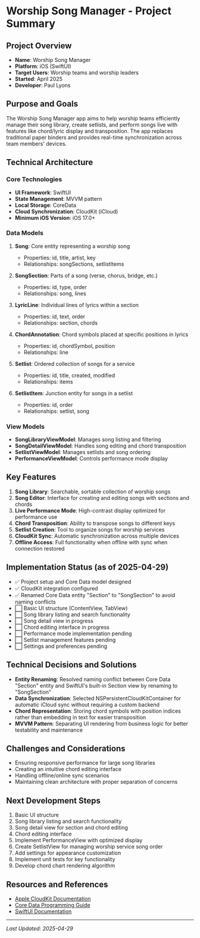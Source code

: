 # Worship Song Manager - Project Summary

## Project Overview
- **Name**: Worship Song Manager
- **Platform**: iOS (SwiftUI)
- **Target Users**: Worship teams and worship leaders
- **Started**: April 2025
- **Developer**: Paul Lyons

## Purpose and Goals
The Worship Song Manager app aims to help worship teams efficiently manage their song library, create setlists, and perform songs live with features like chord/lyric display and transposition. The app replaces traditional paper binders and provides real-time synchronization across team members' devices.

## Technical Architecture

### Core Technologies
- **UI Framework**: SwiftUI
- **State Management**: MVVM pattern
- **Local Storage**: CoreData
- **Cloud Synchronization**: CloudKit (iCloud)
- **Minimum iOS Version**: iOS 17.0+

### Data Models
1. **Song**: Core entity representing a worship song
   - Properties: id, title, artist, key
   - Relationships: songSections, setlistItems

2. **SongSection**: Parts of a song (verse, chorus, bridge, etc.)
   - Properties: id, type, order
   - Relationships: song, lines

3. **LyricLine**: Individual lines of lyrics within a section
   - Properties: id, text, order
   - Relationships: section, chords

4. **ChordAnnotation**: Chord symbols placed at specific positions in lyrics
   - Properties: id, chordSymbol, position
   - Relationships: line

5. **Setlist**: Ordered collection of songs for a service
   - Properties: id, title, created, modified
   - Relationships: items

6. **SetlistItem**: Junction entity for songs in a setlist
   - Properties: id, order
   - Relationships: setlist, song

### View Models
- **SongLibraryViewModel**: Manages song listing and filtering
- **SongDetailViewModel**: Handles song editing and chord transposition
- **SetlistViewModel**: Manages setlists and song ordering
- **PerformanceViewModel**: Controls performance mode display

## Key Features
1. **Song Library**: Searchable, sortable collection of worship songs
2. **Song Editor**: Interface for creating and editing songs with sections and chords
3. **Live Performance Mode**: High-contrast display optimized for performance use
4. **Chord Transposition**: Ability to transpose songs to different keys
5. **Setlist Creation**: Tool to organize songs for worship services
6. **CloudKit Sync**: Automatic synchronization across multiple devices
7. **Offline Access**: Full functionality when offline with sync when connection restored

## Implementation Status (as of 2025-04-29)
- ✅ Project setup and Core Data model designed
- ✅ CloudKit integration configured
- ✅ Renamed Core Data entity "Section" to "SongSection" to avoid naming conflicts
- ⬜️ Basic UI structure (ContentView, TabView)
- ⬜️ Song library listing and search functionality
- ⬜️ Song detail view in progress
- ⬜️ Chord editing interface in progress
- ⬜️ Performance mode implementation pending
- ⬜️ Setlist management features pending
- ⬜️ Settings and preferences pending

## Technical Decisions and Solutions
- **Entity Renaming**: Resolved naming conflict between Core Data "Section" entity and SwiftUI's built-in Section view by renaming to "SongSection"
- **Data Synchronization**: Selected NSPersistentCloudKitContainer for automatic iCloud sync without requiring a custom backend
- **Chord Representation**: Storing chord symbols with position indices rather than embedding in text for easier transposition
- **MVVM Pattern**: Separating UI rendering from business logic for better testability and maintenance

## Challenges and Considerations
- Ensuring responsive performance for large song libraries
- Creating an intuitive chord editing interface
- Handling offline/online sync scenarios
- Maintaining clean architecture with proper separation of concerns

## Next Development Steps
1. Basic UI structure
2. Song library listing and search functionality
3. Song detail view for section and chord editing
4. Chord editing interface
5. Implement PerformanceView with optimized display
6. Create SetlistView for managing worship service song order
7. Add settings for appearance customization
8. Implement unit tests for key functionality
9. Develop chord chart rendering algorithm

## Resources and References
- [Apple CloudKit Documentation](https://developer.apple.com/documentation/cloudkit)
- [Core Data Programming Guide](https://developer.apple.com/documentation/coredata)
- [SwiftUI Documentation](https://developer.apple.com/documentation/swiftui)

---
*Last Updated: 2025-04-29*
